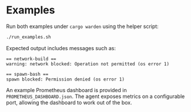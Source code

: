 # Examples

Run both examples under `cargo warden` using the helper script:

```bash
./run_examples.sh
```

Expected output includes messages such as:

```text
== network-build ==
warning: network blocked: Operation not permitted (os error 1)

== spawn-bash ==
spawn blocked: Permission denied (os error 1)
```

An example Prometheus dashboard is provided in `PROMETHEUS_DASHBOARD.json`.
The agent exposes metrics on a configurable port, allowing the dashboard to work out of the box.

